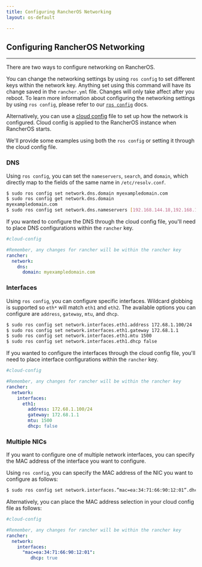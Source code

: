```yaml
---
title: Configuring RancherOS Networking
layout: os-default

---
```


## Configuring RancherOS Networking
---

There are two ways to configure networking on RancherOS.

You can change the networking settings by using `ros config` to set different keys within the network key. Anything set using this command will have its change saved in the `rancher.yml` file. Changes will only take affect after you reboot. To learn more information about configuring the networking settings by using `ros config`, please refer to our [`ros config`]({{site.baseurl}}/os/rancheros-tools/ros/config) docs. 

Alternatively, you can use a [cloud config]({{site.baseurl}}/os/cloud-config) file to set up how the network is configured. Cloud config is applied to the RancherOS instance when RancherOS starts.

We'll provide some examples using both the `ros config` or setting it through the cloud config file.

### DNS

Using `ros config`, you can set the `nameservers`, `search`, and `domain`, which directly map to the fields of the same name in `/etc/resolv.conf`.

```bash
$ sudo ros config set network.dns.domain myexampledomain.com
$ sudo ros config get network.dns.domain
myexampledomain.com
$ sudo ros config set network.dns.nameservers [192.168.144.18,192.168.144.20]
```

If you wanted to configure the DNS through the cloud config file, you'll need to place DNS configurations within the `rancher` key.

```yaml
#cloud-config

#Remember, any changes for rancher will be within the rancher key
rancher:
  network:
    dns:
      domain: myexampledomain.com
```

### Interfaces

Using `ros config`, you can configure specific interfaces. Wildcard globbing is supported so `eth*` will match `eth1` and `eth2`.  The available options you can configure are `address`, `gateway`, `mtu`, and `dhcp`.

```bash
$ sudo ros config set network.interfaces.eth1.address 172.68.1.100/24
$ sudo ros config set network.interfaces.eth1.gateway 172.68.1.1
$ sudo ros config set network.interfaces.eth1.mtu 1500
$ sudo ros config set network.interfaces.eth1.dhcp false
```

If you wanted to configure the interfaces through the cloud config file, you'll need to place interface configurations within the `rancher` key.

```yaml
#cloud-config

#Remember, any changes for rancher will be within the rancher key
rancher:
  network:
    interfaces:
      eth1:
        address: 172.68.1.100/24
        gateway: 172.68.1.1
        mtu: 1500
        dhcp: false
```

### Multiple NICs

If you want to configure one of multiple network interfaces, you can specify the MAC address of the interface you want to configure.

Using `ros config`, you can specify the MAC address of the NIC you want to configure as follows:

```bash
$ sudo ros config set network.interfaces.”mac=ea:34:71:66:90:12:01”.dhcp true
```

Alternatively, you can place the MAC address selection in your cloud config file as follows:

```yaml
#cloud-config

#Remember, any changes for rancher will be within the rancher key
rancher:
  network:
    interfaces:
      "mac=ea:34:71:66:90:12:01":
         dhcp: true
```



